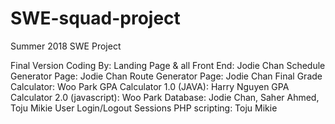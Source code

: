 # SWE-squad-project
Summer 2018 SWE Project

Final Version Coding By:
Landing Page & all Front End: Jodie Chan
Schedule Generator Page: Jodie Chan
Route Generator Page: Jodie Chan
Final Grade Calculator: Woo Park
GPA Calculator 1.0 (JAVA): Harry Nguyen
GPA Calculator 2.0 (javascript): Woo Park
Database: Jodie Chan, Saher Ahmed, Toju Mikie
User Login/Logout Sessions PHP scripting: Toju Mikie
